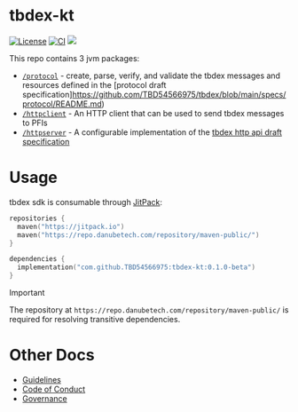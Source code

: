 # tbdex-kt
[![License](https://img.shields.io/github/license/TBD54566975/web5-kt)](https://github.com/TBD54566975/tbdex-kt/blob/main/LICENSE) [![CI](https://github.com/TBD54566975/tbdex-kt/actions/workflows/ci.yaml/badge.svg)](https://github.com/TBD54566975/tbdex-kt/actions/workflows/ci.yaml) [![](https://jitpack.io/v/TBD54566975/tbdex-kt.svg)](https://jitpack.io/#TBD54566975/tbdex-kt)


This repo contains 3 jvm packages:

* [`/protocol`](./protocol/) - create, parse, verify, and validate the tbdex messages and resources defined in the [protocol draft specification]https://github.com/TBD54566975/tbdex/blob/main/specs/protocol/README.md)
* [`/httpclient`](./httpclient) - An HTTP client that can be used to send tbdex messages to PFIs
* [`/httpserver`](./httpserver) - A configurable implementation of the [tbdex http api draft specification](https://github.com/TBD54566975/tbdex/blob/main/specs/http-api/README.md)

# Usage

tbdex sdk is consumable through [JitPack](https://jitpack.io):

```kotlin
repositories {
  maven("https://jitpack.io")
  maven("https://repo.danubetech.com/repository/maven-public/")
}

dependencies {
  implementation("com.github.TBD54566975:tbdex-kt:0.1.0-beta")
}
```

> [!IMPORTANT]
> The repository at `https://repo.danubetech.com/repository/maven-public/` is required for resolving transitive dependencies.


# Other Docs
* [Guidelines](./CONVENTIONS.md)
* [Code of Conduct](./CODE_OF_CONDUCT.md)
* [Governance](./GOVERNANCE.md)
